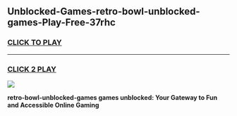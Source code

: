 
## Unblocked-Games-retro-bowl-unblocked-games-Play-Free-37rhc
<h3>
<a href="https://premium76.site?title=retro-bowl-unblocked-games&ref=17A">CLICK TO PLAY</a></h3>
<hr>

<h3>
<a href="https://premium76.site?title=retro-bowl-unblocked-games&ref=17A">CLICK 2 PLAY</a>
  
</h3>

<a href="https://premium76.site?title=retro-bowl-unblocked-games&ref=17A"><img src="https://clearcache.store/games.png"></a>


**retro-bowl-unblocked-games games unblocked: Your Gateway to Fun and Accessible Online Gaming**
